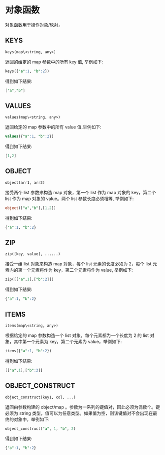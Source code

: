 # 对象函数

对象函数用于操作对象/映射。

## KEYS

```text
keys(map\<string, any>)
```

返回的给定的 map 参数中的所有 key 值, 举例如下:

```sql
keys({"a":1, "b":2})
```

得到如下结果:

```sql
["a","b"]
```

## VALUES

```text
values(map\<string, any>)
```

返回给定的 map 参数中的所有 value 值,举例如下:

```sql
values({"a":1, "b":2})
```

得到如下结果:

```sql
[1,2]
```

## OBJECT

```text
object(arr1, arr2)
```

接受两个 list 参数来构造 map 对象，第一个 list 作为 map 对象的 key，第二个 list 作为 map 对象的 value。两个 list 参数长度必须相等, 举例如下:

```sql
object(["a","b"],[1,2])
```

得到如下结果:

```sql
{"a":1, "b":2}
```

## ZIP

```text
zip([key, value], ......)
```

接受一组 list 对象来构造 map 对象，每个 list 元素的长度必须为 2，每个 list 元素内的第一个元素将作为 key，第二个元素将作为
value, 举例如下:

```sql
zip([["a",1],["b":2]])
```

得到如下结果:

```sql
{"a":1, "b":2}
```

## ITEMS

```text
items(map\<string, any>)
```

根据给定的 map 参数构造一个 list 对象，每个元素都为一个长度为 2 的 list 对象，其中第一个元素为 key，第二个元素为 value，举例如下:

```sql
items({"a":1, "b":2})
```

得到如下结果:

```sql
[["a",1],["b":2]]
```

## OBJECT_CONSTRUCT

```text
object_construct(key1, col, ...)
```

返回由参数构建的 object/map 。参数为一系列的键值对，因此必须为偶数个。键必须为 string 类型，值可以为任意类型。如果值为空，则该键值对不会出现在最终的对象中，举例如下:

```sql
object_construct("a", 1, "b", 2)
```

得到如下结果:

```sql
{"a":1, "b":2}
```
